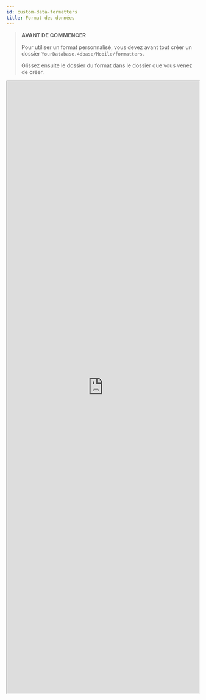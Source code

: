```yaml
---
id: custom-data-formatters
title: Format des données
---
```


> **AVANT DE COMMENCER**
> 
> Pour utiliser un format personnalisé, vous devez avant tout créer un dossier `YourDatabase.4dbase/Mobile/formatters`.
> 
> Glissez ensuite le dossier du format dans le dossier que vous venez de créer.


<div markdown="1">

<iframe src="https://4d-go-mobile.github.io/gallery/#/type/formatter/picker/0" scrolling="no" height="1600" width="100%"></iframe>
</div>